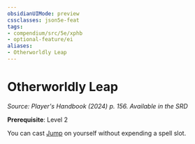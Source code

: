 ```yaml
---
obsidianUIMode: preview
cssclasses: json5e-feat
tags:
- compendium/src/5e/xphb
- optional-feature/ei
aliases:
- Otherworldly Leap
---
```

# Otherworldly Leap
*Source: Player's Handbook (2024) p. 156. Available in the <span title='Systems Reference Document (5.2)'>SRD</span>*  

**Prerequisite**: Level 2

You can cast [Jump](/3-Mechanics/CLI/spells/jump-xphb.md) on yourself without expending a spell slot.
